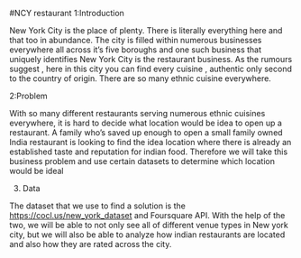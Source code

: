 
#NCY restaurant
1:Introduction

New York City is the place of plenty. There is literally everything here and that too in abundance. The city is filled within numerous businesses everywhere all across it’s five boroughs and one such business that  uniquely identifies New York City is the restaurant business. As the rumours suggest , here in this city you can find every cuisine , authentic only second to the country of origin. There are so many ethnic cuisine everywhere.

2:Problem

With so many different restaurants serving numerous ethnic cuisines everywhere, it is hard to decide what location would be idea to open up a restaurant. 
A family who’s saved up enough to open a small family owned India restaurant is looking to find the idea location where there is already an established taste and reputation for indian food. Therefore we will take this business problem and use certain datasets to determine which location would be ideal 

3. Data

The dataset that we use to find a solution is the https://cocl.us/new_york_dataset and Foursquare API. With the help of the two, we will be able to not only see all of different venue types in New york city, but we will also be able to analyze how indian restaurants are located and also how they are rated across the city. 
